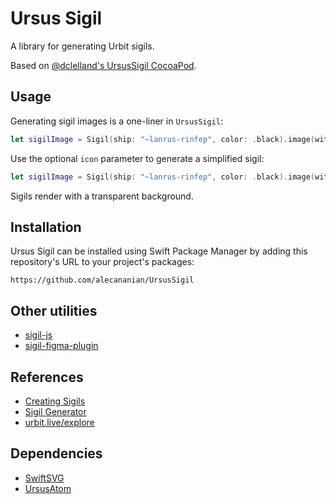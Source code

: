 # Ursus Sigil

A library for generating Urbit sigils.

Based on [@dclelland's UrsusSigil CocoaPod](https://github.com/dclelland/UrsusSigil).

## Usage

Generating sigil images is a one-liner in `UrsusSigil`:

```swift
let sigilImage = Sigil(ship: "~lanrus-rinfep", color: .black).image(with: CGSize(width: 24, height: 24))
```

Use the optional `icon` parameter to generate a simplified sigil:

```swift
let sigilImage = Sigil(ship: "~lanrus-rinfep", color: .black).image(with: CGSize(width: 24, height: 24), icon: true)
```

Sigils render with a transparent background.

## Installation

Ursus Sigil can be installed using Swift Package Manager by adding this repository's URL to your project's packages:

```
https://github.com/alecananian/UrsusSigil
```

## Other utilities

- [sigil-js](https://github.com/urbit/sigil-js)
- [sigil-figma-plugin](https://github.com/urbit/sigil-figma-plugin)

## References

- [Creating Sigils](https://urbit.org/blog/creating-sigils/)
- [Sigil Generator](http://sigil.azimuth.network)
- [urbit.live/explore](https://urbit.live/explore) 

## Dependencies

- [SwiftSVG](https://github.com/mchoe/SwiftSVG)
- [UrsusAtom](https://github.com/alecananian/UrsusAtom)

